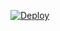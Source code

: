 [![Deploy](https://www.herokucdn.com/deploy/button.svg)](https://heroku.com/deploy?template=https://github.com/Milkenm/ProjetoGPS_API)
